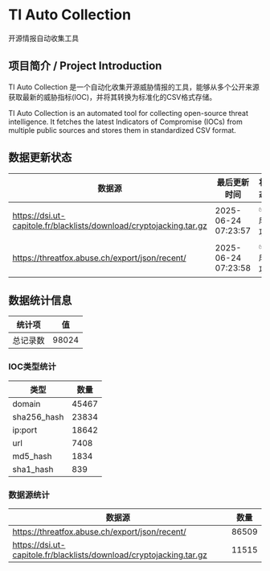 # TI Auto Collection

 开源情报自动收集工具

## 项目简介 / Project Introduction

TI Auto Collection 是一个自动化收集开源威胁情报的工具，能够从多个公开来源获取最新的威胁指标(IOC)，并将其转换为标准化的CSV格式存储。

TI Auto Collection is an automated tool for collecting open-source threat intelligence. It fetches the latest Indicators of Compromise (IOCs) from multiple public sources and stores them in standardized CSV format.

## 数据更新状态

| 数据源 | 最后更新时间 | 状态 |
|--------|------------|------|
| https://dsi.ut-capitole.fr/blacklists/download/cryptojacking.tar.gz | 2025-06-24 07:23:57 | ✅ 成功 |
| https://threatfox.abuse.ch/export/json/recent/ | 2025-06-24 07:23:58 | ✅ 成功 |


























































































## 数据统计信息

| 统计项 | 值 |
|--------|----|
| 总记录数 | 98024 |

### IOC类型统计

| 类型 | 数量 |
|------|------|
| domain | 45467 |
| sha256_hash | 23834 |
| ip:port | 18642 |
| url | 7408 |
| md5_hash | 1834 |
| sha1_hash | 839 |

### 数据源统计

| 数据源 | 数量 |
|--------|------|
| https://threatfox.abuse.ch/export/json/recent/ | 86509 |
| https://dsi.ut-capitole.fr/blacklists/download/cryptojacking.tar.gz | 11515 |
